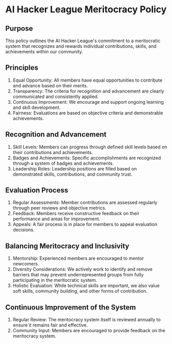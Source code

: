 # AI Hacker League Meritocracy Policy

## Purpose

This policy outlines the AI Hacker League's commitment to a meritocratic system that recognizes and rewards individual contributions, skills, and achievements within our community.

## Principles

1. Equal Opportunity: All members have equal opportunities to contribute and advance based on their merits.
2. Transparency: The criteria for recognition and advancement are clearly communicated and consistently applied.
3. Continuous Improvement: We encourage and support ongoing learning and skill development.
4. Fairness: Evaluations are based on objective criteria and demonstrable achievements.

## Recognition and Advancement

1. Skill Levels: Members can progress through defined skill levels based on their contributions and achievements.
2. Badges and Achievements: Specific accomplishments are recognized through a system of badges and achievements.
3. Leadership Roles: Leadership positions are filled based on demonstrated skills, contributions, and community trust.

## Evaluation Process

1. Regular Assessments: Member contributions are assessed regularly through peer reviews and objective metrics.
2. Feedback: Members receive constructive feedback on their performance and areas for improvement.
3. Appeals: A fair process is in place for members to appeal evaluation decisions.

## Balancing Meritocracy and Inclusivity

1. Mentorship: Experienced members are encouraged to mentor newcomers.
2. Diversity Considerations: We actively work to identify and remove barriers that may prevent underrepresented groups from fully participating in the meritocratic system.
3. Holistic Evaluation: While technical skills are important, we also value soft skills, community building, and other forms of contribution.

## Continuous Improvement of the System

1. Regular Review: The meritocracy system itself is reviewed annually to ensure it remains fair and effective.
2. Community Input: Members are encouraged to provide feedback on the meritocracy system.
